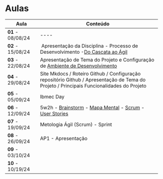 # Aulas

| Aula                         | Conteúdo                                                                                             |
| ---------------------------- | ----------------------------------------------------------------------------------------------------- |
| __01__ - 08/08/24    |  ----   |
| __02__ - 15/08/24    |  Apresentação da Disciplina - Processo de Desenvolvimento -[Do Cascata ao Ágil](../assets/Aulas/CascataAoAgil.docx) |
| __03__ - 22/08/24    |  Apresentação de Tema do Projeto e Configuração de [ Ambiente de Desenvolvimento](https://liveestacio-my.sharepoint.com/:w:/g/personal/00661711722_professores_ibmec_edu_br/EU2fCcJwgTFLvWNyOSUtNWABAykAdvtuiY2eOTitau10zA?e=NyuXZm)                                    |
| __04__ - 29/08/24     | Site Mkdocs / Roteiro Github / Configuração repositório Github / Apresentação de Tema do Projeto / Principais Funcionalidades do Projeto                                                 |
| __05__ - 05/09/24     | Ibmec Day                                    |
| __06__ - 12/09/24     | 5w2h - [Brainstorm](../assets/Aulas/O%20processo%20de brainstorm.pdf) - [Mapa Mental](../assets/Aulas/Mapa%20Mental.pdf) - [Scrum](../assets/Aulas/Mapa+do+Scrum+Framework+utilizado+nas+aulas.pdf) - [User Stories](../assets/Aulas/Scrum.pdf)  |
| __07__ - 19/09/24     | Metologia Ágil (Scrum) - Sprint              |
| __08__ - 26/09/24     | AP1 - Apresentação                           |
| __09__ - 03/10/24     |                                              |
| __10__ - 10/19/24     |                                              |
